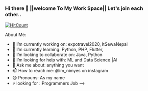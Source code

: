### Hi there 👋 ||welcome To My Work Space|| Let's join each other..

[![HitCount](http://hits.dwyl.com/crnimesh/crnimesh.svg)](http://hits.dwyl.com/crnimesh/crnimesh)

About Me:

- 🔭 I’m currently working on: expotravel2020, ItSewaNepal
- 🌱 I’m currently learning: Python, PHP, Flutter,
- 👯 I’m looking to collaborate on: Java, Python
- 🤔 I’m looking for help with: ML and Data Science||AI
- 💬 Ask me about: anything you want
- 📫 How to reach me: @im_nimyes on instagram
- 😄 Pronouns: As my name
- ⚡ looking for : Programmers Job
-->
